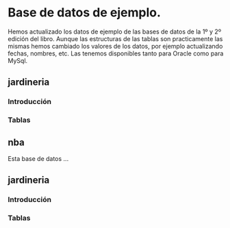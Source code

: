 # Base de datos de ejemplo.
Hemos actualizado los datos de ejemplo de las bases de datos de la 1º y 2º edición del libro. Aunque las estructuras de las tablas son practicamente las mismas hemos cambiado los valores de los datos, por ejemplo actualizando fechas, nombres, etc. Las tenemos disponibles tanto para Oracle como para MySql.
## jardineria
### Introducción
### Tablas


## nba
Esta base de datos ...
## jardineria
### Introducción
### Tablas
